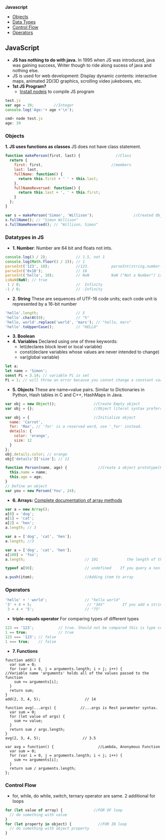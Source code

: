 **Javascript**
- [Objects](#o)
- [Data Types](#d)
- [Control Flow](#c)
- [Operators](#o)

## JavaScript
- **JS has nothing to do with java.** In 1995 when JS was introduced, java was gaining success, Writer though to ride along sucess of java and nothing else.
- JS is used for web development: Display dynamic contents: interactive maps, animated 2D/3D graphics, scrolling video jukeboxes, etc.
- **1st JS Program?**
  - [Install nodejs](/Languages/ScriptingLanguages/JavaScript/JSON/Restful_JSONServer) to compile JS program
```js
test.js
var age = 39;         //Integer
console.log('Age:'+ age +'\n');

cmd> node test.js
age: 39
```

<a name=o></a>
### Objects
**1. JS uses functions as classes** JS does not have class statement.
```js
function makePerson(first, last) {                //Class 
  return {
    first: first,                               //members
    last: last,
    fullName: function() {
      return this.first + ' ' + this.last;
    },
    fullNameReversed: function() {
      return this.last + ', ' + this.first;
    }
  };
}

var s = makePerson('Simon', 'Willison');                  //Created Object
s.fullName(); // "Simon Willison"
s.fullNameReversed(); // "Willison, Simon"
```
<a name=d></a>
### Datatypes in JS
- **1. Number**: Number are 64 bit and floats not ints.
```js
console.log(3 / 2);             // 1.5, not 1
console.log(Math.floor(3 / 2)); // 1
parseInt('123', 10);            //123.          parseInt(string,number-system-base) converts string to integer
parseInt('0x10');               // 16
parseInt('hello', 10);          // NaN          NaN ("Not a Number") is returned if the string is non-numeric
isNaN(NaN); // true
 1 / 0;                         //  Infinity
-1 / 0;                         // -Infinity
```
- **2. String** These are sequences of UTF-16 code units; each code unit is represented by a 16-bit number
```js
'hello'.length;                 // 5
'hello'.charAt(0);              // "h"
'hello, world'.replace('world', 'mars'); // "hello, mars"
'hello'.toUpperCase();          // "HELLO"
```
- **3. Boolean**
- **4. Variables** Declared using one of three keywords:
  - let(declares block level or local variable)
  - const(declare variables whose values are never intended to change)
  - var(global variable)
```js
let a;
let name = 'Simon';
const Pi = 3.14; // variable Pi is set 
Pi = 1; // will throw an error because you cannot change a constant variable.
```
- **5. Objects** These are name=value pairs. Similar to Dictionaries in Python, Hash tables in C and C++, HashMaps in Java.
```js
var obj = new Object();                 //Create Empty object
var obj = {};                           //Object literal syntax preferred

var obj = {                             //Initialize object
  name: 'Carrot',
  for: 'Max', // 'for' is a reserved word, use '_for' instead.
  details: {
    color: 'orange',
    size: 12
  }
};
obj.details.color; // orange
obj['details']['size']; // 12

function Person(name, age) {              //Create a object prototype(Person) and an instance of that prototype(you)
  this.name = name;
  this.age = age;
}
// Define an object
var you = new Person('You', 24);
```
- **6. Arrays:** [Complete documentation of array methods](https://developer.mozilla.org/en-US/docs/Web/JavaScript/Reference/Global_Objects/Array)
```js
var a = new Array();
a[0] = 'dog';
a[1] = 'cat';
a[2] = 'hen';
a.length; // 3

var a = ['dog', 'cat', 'hen'];
a.length; //3

var a = ['dog', 'cat', 'hen'];
a[100] = 'fox';
a.length;                           // 101             the length of the array is one more than the highest index

typeof a[90];                       // undefined    If you query a non-existent array index, you'll get a value of undefined in return

a.push(item);                       //Adding item to array
```
<a name=o></a>
### Operators
```js
'hello' + ' world';                 // "hello world"
'3' + 4 + 5;                         // "345"        If you add a string to a number everything is converted into a string first.
 3 + 4 + '5';                       // "75"
```
- **triple-equals operator** For comparing types of different types
```js
123 == '123';           // true. Should not be compared this is type coercion
1 == true;              // true
123 === '123'; // false
1 === true;    // false
```
- **7. Functions**
```
function add() {
  var sum = 0;
  for (var i = 0, j = arguments.length; i < j; i++) {         //Variable name 'arguments' holds all of the values passed to the function
    sum += arguments[i];
  }
  return sum;
}
add(2, 3, 4, 5);                    // 14

function avg(...args) {           //...args is Rest parameter syntax.
  var sum = 0;
  for (let value of args) {
    sum += value;
  }
  return sum / args.length;
}
avg(2, 3, 4, 5);                   // 3.5

var avg = function() {                    //Lambda, Anonymous Function
  var sum = 0;
  for (var i = 0, j = arguments.length; i < j; i++) {
    sum += arguments[i];
  }
  return sum / arguments.length;
};
```
<a name=c></a>
### Control Flow
- for, while, do while, switch, ternary operator are same. 2 additional for loops
```js
for (let value of array) {              //FOR OF loop
  // do something with value
}
for (let property in object) {            //FOR IN loop
  // do something with object property
}
```

